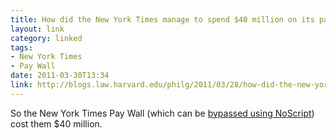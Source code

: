 ```yaml
---
title: How did the New York Times manage to spend $40 million on its pay wall?
layout: link
category: linked
tags:
- New York Times
- Pay Wall
date: 2011-03-30T13:34
link: http://blogs.law.harvard.edu/philg/2011/03/28/how-did-the-new-york-times-manage-to-spend-40-million-on-its-pay-wall/
---
```


So the New York Times Pay Wall (which can be [bypassed using NoScript](/linked/2011/03/new-york-times-pay-wall-bypassed-with-noscript/)) cost them $40 million.